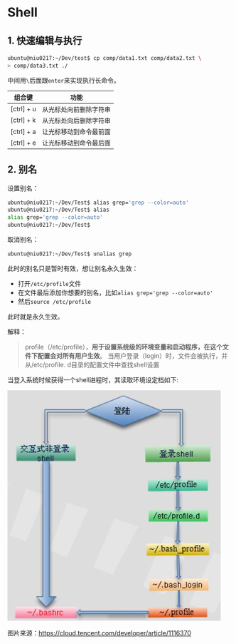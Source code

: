 # Shell

## 1. 快速编辑与执行

```bash
ubuntu@niu0217:~/Dev/test$ cp comp/data1.txt comp/data2.txt \
> comp/data3.txt ./
```

中间用`\`后面跟`enter`来实现执行长命令。

| 组合键     | 功能                   |
| ---------- | ---------------------- |
| [ctrl] + u | 从光标处向前删除字符串 |
| [ctrl] + k | 从光标处向后删除字符串 |
| [ctrl] + a | 让光标移动到命令最前面 |
| [ctrl] + e | 让光标移动到命令最后面 |

## 2. 别名

设置别名：

```bash
ubuntu@niu0217:~/Dev/Test$ alias grep='grep --color=auto'
ubuntu@niu0217:~/Dev/Test$ alias
alias grep='grep --color=auto'
ubuntu@niu0217:~/Dev/Test$
```

取消别名：

```bash
ubuntu@niu0217:~/Dev/Test$ unalias grep
```

此时的别名只是暂时有效，想让别名永久生效：

+ 打开`/etc/profile`文件
+ 在文件最后添加你想要的别名，比如`alias grep='grep --color=auto'`
+ 然后`source /etc/profile`

此时就是永久生效。

解释：

> profile（/etc/profile），**用于设置系统级的环境变量和启动程序，在这个文件下配置会对所有用户生效**。 当用户登录（login）时，文件会被执行，并从/etc/profile. d目录的配置文件中查找shell设置

当登入系统时候获得一个shell进程时，其读取环境设定档如下:

![环境变量读取顺序](Shell.assets/环境变量读取顺序.jpeg) 

图片来源：https://cloud.tencent.com/developer/article/1116370
